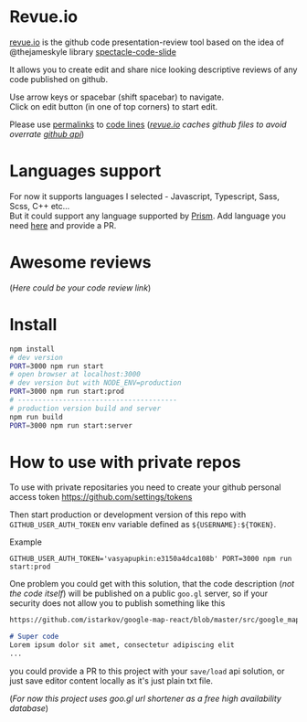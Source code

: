 # Revue.io

[revue.io](https://revue.io) is the github code presentation-review tool
based on the idea of @thejameskyle library
[spectacle-code-slide](https://github.com/thejameskyle/spectacle-code-slide)

It allows you to create edit and share
nice looking descriptive reviews of any code published on github.

Use arrow keys or spacebar (shift spacebar) to navigate.   
Click on edit button (in one of top corners) to start edit.


Please use [permalinks](https://help.github.com/articles/getting-permanent-links-to-files/)
to [code lines](https://blog.mariusschulz.com/2015/07/25/sharing-line-highlights-in-github-files)
(_[revue.io](https://revue.io) caches github files
to avoid overrate [github api](https://developer.github.com/v3/rate_limit/)_)

# Languages support

For now it supports languages I selected - Javascript, Typescript, Sass, Scss, C++ etc...   
But it could support any language supported by [Prism](http://prismjs.com/).
Add language you need [here](https://github.com/istarkov/revue/blob/master/src/prism/utils/languages.js)
and provide a PR.

# Awesome reviews

(_Here could be your code review link_)

# Install

```bash
npm install
# dev version
PORT=3000 npm run start
# open browser at localhost:3000
# dev version but with NODE_ENV=production
PORT=3000 npm run start:prod
# ---------------------------------------
# production version build and server
npm run build
PORT=3000 npm run start:server
```

# How to use with private repos

To use with private repositaries you need to create
your github personal access token https://github.com/settings/tokens

Then start production or development version of this repo
with `GITHUB_USER_AUTH_TOKEN` env variable defined as `${USERNAME}:${TOKEN}`.

Example

```shell
GITHUB_USER_AUTH_TOKEN='vasyapupkin:e3150a4dca108b' PORT=3000 npm run start:prod
```

One problem you could get with this solution,
that the code description (_not the code itself_) will be published
on a public `goo.gl` server,
so if your security does not allow you to publish something like this

```markdown
https://github.com/istarkov/google-map-react/blob/master/src/google_map.js#L154-158

# Super code
Lorem ipsum dolor sit amet, consectetur adipiscing elit
...
```

you could provide a PR to this project with your `save/load` api solution,
or just save editor content locally as it's just plain txt file.

(_For now this project uses goo.gl url shortener as a free high availability database_)
